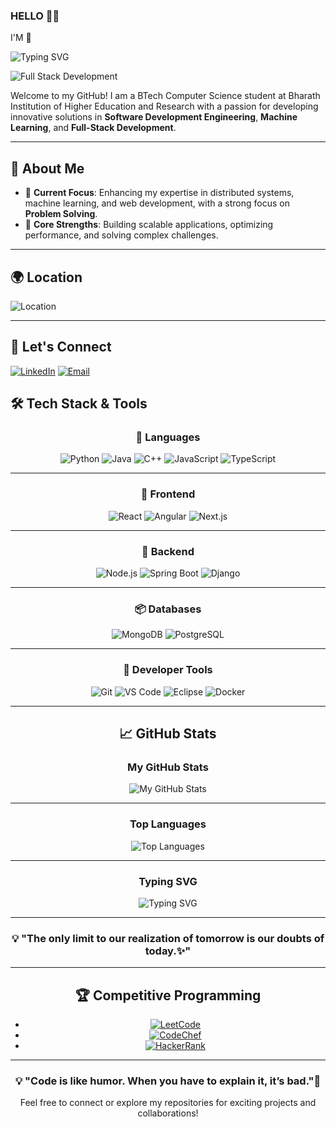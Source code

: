 ### HELLO 🤍✨
I'M 👋

![Typing SVG](https://readme-typing-svg.demolab.com?font=Fira+Code&size=24&pause=1000&color=00C0FF&width=435&lines=+Nanduri+Venkata+Durga+Amarnadh)

![Full Stack Development](https://www.wingstechsolutions.com/wp-content/uploads/2022/03/full-stack-development.gif)


Welcome to my GitHub! I am a BTech Computer Science student at Bharath Institution of Higher Education and Research with a passion for developing innovative solutions in **Software Development Engineering**, **Machine Learning**, and **Full-Stack Development**.

---

## 🚀 About Me
- 🔭 **Current Focus**: Enhancing my expertise in distributed systems, machine learning, and web development, with a strong focus on **Problem Solving**.
- 🌟 **Core Strengths**: Building scalable applications, optimizing performance, and solving complex challenges.

---

## 🌍 Location
![Location](https://img.shields.io/badge/Location-Chennai,_India-0077B5?style=for-the-badge&logo=googleearth&logoColor=white)

---

## 🤝 **Let's Connect**
[![LinkedIn](https://img.shields.io/badge/LinkedIn-0077B5?style=for-the-badge&logo=linkedin&logoColor=white)](https://linkedin.com/in/amarnadh9)
[![Email](https://img.shields.io/badge/Email-D14836?style=for-the-badge&logo=gmail&logoColor=white)](mailto:namarnadh.9@gmail.com)

## 🛠️ **Tech Stack & Tools**  

<div align="center">
  
### 🚀 **Languages**
![Python](https://img.shields.io/badge/Python-3776AB?style=for-the-badge&logo=python&logoColor=white)
![Java](https://img.shields.io/badge/Java-ED8B00?style=for-the-badge&logo=java&logoColor=white)
![C++](https://img.shields.io/badge/C%2B%2B-00599C?style=for-the-badge&logo=cplusplus&logoColor=white)
![JavaScript](https://img.shields.io/badge/JavaScript-F7DF1E?style=for-the-badge&logo=javascript&logoColor=black)
![TypeScript](https://img.shields.io/badge/TypeScript-3178C6?style=for-the-badge&logo=typescript&logoColor=white)

---
  
### 🎨 **Frontend**
![React](https://img.shields.io/badge/React-61DAFB?style=for-the-badge&logo=react&logoColor=black&labelColor=20232A&color=61DAFB&animation=pulse)
![Angular](https://img.shields.io/badge/Angular-DD0031?style=for-the-badge&logo=angular&logoColor=white&animation=glow)
![Next.js](https://img.shields.io/badge/Next.js-000000?style=for-the-badge&logo=next.js&logoColor=white)

---

### 🔧 **Backend**
![Node.js](https://img.shields.io/badge/Node.js-339933?style=for-the-badge&logo=nodedotjs&logoColor=white&animation=pulse)
![Spring Boot](https://img.shields.io/badge/Spring_Boot-6DB33F?style=for-the-badge&logo=spring&logoColor=white&animation=wave)
![Django](https://img.shields.io/badge/Django-092E20?style=for-the-badge&logo=django&logoColor=white&animation=glow)

---

### 📦 **Databases**
![MongoDB](https://img.shields.io/badge/MongoDB-47A248?style=for-the-badge&logo=mongodb&logoColor=white&animation=glow)
![PostgreSQL](https://img.shields.io/badge/PostgreSQL-316192?style=for-the-badge&logo=postgresql&logoColor=white&animation=pulse)

---

### 🔧 **Developer Tools**
![Git](https://img.shields.io/badge/Git-F05032?style=for-the-badge&logo=git&logoColor=white&animation=pulse)
![VS Code](https://img.shields.io/badge/VS_Code-007ACC?style=for-the-badge&logo=visualstudiocode&logoColor=white&animation=wave)
![Eclipse](https://img.shields.io/badge/Eclipse-2C2255?style=for-the-badge&logo=eclipse&logoColor=white&animation=glow)
![Docker](https://img.shields.io/badge/Docker-2496ED?style=for-the-badge&logo=docker&logoColor=white&animation=pulse)


---
## 📈 **GitHub Stats**

### My GitHub Stats
![My GitHub Stats](https://github-readme-stats.vercel.app/api?username=Amar9nani&show_icons=true&hide_title=true&count_private=true&hide=prs&theme=radical&line_height=24&include_all_commits=true)

---

### Top Languages
![Top Languages](https://github-readme-stats.vercel.app/api/top-langs/?username=Amar9nani&layout=compact&theme=radical)

---

### Typing SVG
![Typing SVG](https://readme-typing-svg.demolab.com?font=Fira+Code&size=24&pause=1000&color=00C0FF&width=435&lines=Learning+is+the+key+to+innovation+and+growth;Exploring+new+technologies+every+day;❤️Always+striving+to+improve+myself!)

---

### 💡 "The only limit to our realization of tomorrow is our doubts of today.✨" 
---

## 🏆 **Competitive Programming**
- [![LeetCode](https://img.shields.io/badge/LeetCode-000000?style=for-the-badge&logo=leetCode&logoColor=yellow)](https://leetcode.com/u/amarnadh20/)
- [![CodeChef](https://img.shields.io/badge/CodeChef-5B4638?style=for-the-badge&logo=codechef&logoColor=white)](https://www.codechef.com/users/amar_chef_20)
- [![HackerRank](https://img.shields.io/badge/HackerRank-2EC866?style=for-the-badge&logo=hackerrank&logoColor=white)](https://www.hackerrank.com/profile/namarnadh_9)

---

### 💡 "Code is like humor. When you have to explain it, it’s bad."💪

Feel free to connect or explore my repositories for exciting projects and collaborations!
